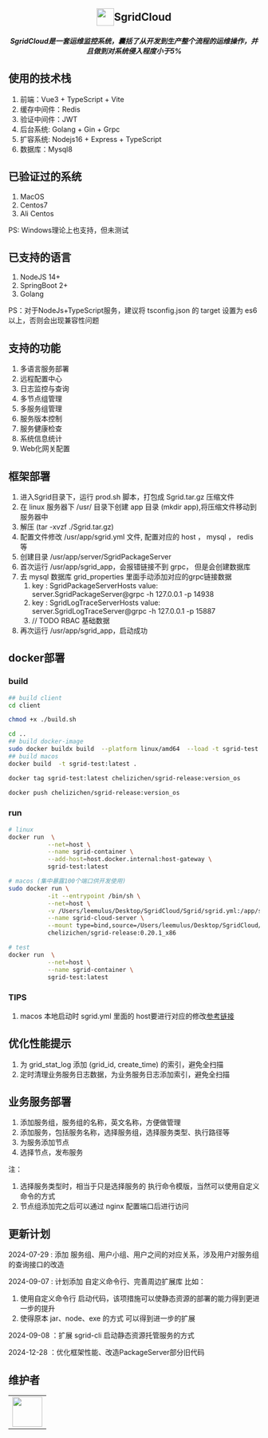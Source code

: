 <h2 align="center" style="display:flex;align-items:center;justify-content:center;">
    <img src="http://150.158.120.244/sgirdcloud/web/icon.png" style="width:35px;height:35px;" />
    <div>SgridCloud</div>
</h2>

<h5 align="center">
SgridCloud是一套运维监控系统，囊括了从开发到生产整个流程的运维操作，并且做到对系统侵入程度小于5%
</h5>

## 使用的技术栈

1. 前端：Vue3 + TypeScript + Vite
2. 缓存中间件：Redis
3. 验证中间件：JWT
4. 后台系统: Golang + Gin + Grpc
5. 扩容系统: Nodejs16 + Express + TypeScript
6. 数据库：Mysql8

## 已验证过的系统

1. MacOS
2. Centos7
3. Ali Centos

PS: Windows理论上也支持，但未测试

## 已支持的语言

1. NodeJS 14+
2. SpringBoot 2+
3. Golang

PS：对于NodeJs+TypeScript服务，建议将 tsconfig.json 的 target 设置为 es6 以上，否则会出现兼容性问题

## 支持的功能

1. 多语言服务部署
2. 远程配置中心
3. 日志监控与查询
4. 多节点组管理
5. 多服务组管理
6. 服务版本控制
7. 服务健康检查
8. 系统信息统计
9. Web化网关配置

## 框架部署

1. 进入Sgrid目录下，运行 prod.sh 脚本，打包成 Sgrid.tar.gz 压缩文件
2. 在 linux 服务器下 /usr/ 目录下创建 app 目录 (mkdir app),将压缩文件移动到服务器中
3. 解压 (tar -xvzf ./Sgrid.tar.gz)
4. 配置文件修改 /usr/app/sgrid.yml 文件, 配置对应的 host ， mysql ， redis 等
5. 创建目录 /usr/app/server/SgridPackageServer
6. 首次运行 /usr/app/sgrid_app，会报错链接不到 grpc， 但是会创建数据库
7. 去 mysql 数据库 grid_properties 里面手动添加对应的grpc链接数据
   1. key : SgridPackageServerHosts value: server.SgridPackageServer@grpc -h 127.0.0.1 -p 14938
   2. key : SgridLogTraceServerHosts value: server.SgridLogTraceServer@grpc -h 127.0.0.1 -p 15887
   3. // TODO RBAC 基础数据
8. 再次运行 /usr/app/sgrid_app，启动成功

## docker部署

### build

````sh
## build client
cd client

chmod +x ./build.sh

cd ..
## build docker-image
sudo docker buildx build  --platform linux/amd64  --load -t sgrid-test:latest .
## build macos
docker build  -t sgrid-test:latest .

docker tag sgrid-test:latest chelizichen/sgrid-release:version_os

docker push chelizichen/sgrid-release:version_os
````

### run

````sh
# linux
docker run  \
           --net=host \
           --name sgrid-container \
           --add-host=host.docker.internal:host-gateway \
           sgrid-test:latest

# macos (集中暴露100个端口供开发使用)
sudo docker run \
           -it --entrypoint /bin/sh \
           --net=host \
           -v /Users/leemulus/Desktop/SgridCloud/Sgrid/sgrid.yml:/app/sgrid.yml \
           --name sgrid-cloud-server \
           --mount type=bind,source=/Users/leemulus/Desktop/SgridCloud/Sgrid/server/SgridPackageServer,target=/app/server/SgridPackageServer \
           chelizichen/sgrid-release:0.20.1_x86

# test
docker run  \
           --net=host \
           --name sgrid-container \
           sgrid-test:latest

````

### TIPS

1. macos 本地启动时 sgrid.yml 里面的 host要进行对应的修改[参考链接](https://www.cnblogs.com/forlive/p/15989409.html#:~:text=%E5%9C%A8%E5%90%AF%E5%8A%A8docker%E6%97%B6%EF%BC%8C%E5%8A%A0%E5%85%A5%E5%A6%82%E4%B8%8B%E8%AF%AD%E5%8F%A5%20--add-host%3Dhost.docker.internal%3Ahost-gateway%20%E8%80%8C%E5%9C%A8container%E5%86%85%EF%BC%8C%E5%8F%AF%E4%BB%A5%E7%9B%B4%E6%8E%A5%E8%AF%B7%E6%B1%82host.docker.internal%3APORT%EF%BC%8C%E6%9D%A5%E8%8E%B7%E5%8F%96%E5%AE%BF%E4%B8%BB%E6%9C%BA%E4%B8%8A%E6%8F%90%E4%BE%9B%E7%9A%84%E5%90%84%E7%A7%8D%E6%9C%8D%E5%8A%A1%20%E5%A6%82%E6%9E%9C%E4%BD%BF%E7%94%A8%E4%BA%86Docker%20Compose%EF%BC%8C%E5%88%99%E5%BA%94%E8%AF%A5%E5%B0%86%E4%B8%8B%E9%9D%A2%E7%9A%84%E5%8F%A5%E5%AD%90%E5%8A%A0%E5%85%A5container%E7%9A%84%E5%A3%B0%E6%98%8E%E4%B8%AD%EF%BC%9A%20extra_hosts%3A,-%20%22host.docker.internal%3Ahost-gateway%22%20Mac%E5%92%8CWindows%3A%20Docker%E7%89%88%E6%9C%AC%E9%AB%98%E4%BA%8Ev18.03%20%282018%E5%B9%B43%E6%9C%8821%E6%97%A5%E6%9B%B4%E6%96%B0%EF%BC%89%20%E7%9B%B4%E6%8E%A5%E5%9C%A8container%E5%86%85%E4%BD%BF%E7%94%A8host.docker.internal%3APORT%E6%9D%A5%E8%AE%BF%E9%97%AE%E5%AE%BF%E4%B8%BB%E6%9C%BA%E6%9C%8D%E5%8A%A1%E5%8D%B3%E5%8F%AF)

## 优化性能提示

1. 为 grid_stat_log 添加 (grid_id, create_time) 的索引，避免全扫描
2. 定时清理业务服务日志数据，为业务服务日志添加索引，避免全扫描

## 业务服务部署

1. 添加服务组，服务组的名称，英文名称，方便做管理
2. 添加服务，包括服务名称，选择服务组，选择服务类型、执行路径等
3. 为服务添加节点
4. 选择节点，发布服务

注：

1. 选择服务类型时，相当于只是选择服务的 执行命令模版，当然可以使用自定义命令的方式
2. 节点组添加完之后可以通过 nginx 配置端口后进行访问

## 更新计划

2024-07-29 : 添加 服务组、用户小组、用户之间的对应关系，涉及用户对服务组的查询接口的改造

2024-09-07 : 计划添加 自定义命令行、完善周边扩展库 比如：

1. 使用自定义命令行 启动代码，该项措施可以使静态资源的部署的能力得到更进一步的提升
2. 使得原本 jar、node、exe 的方式 可以得到进一步的扩展

2024-09-08 ：扩展 sgrid-cli 启动静态资源托管服务的方式

2024-12-28 ：优化框架性能、改造PackageServer部分旧代码

## 维护者

<table>
    <tbody>
        <tr>
            <td>
                <a target="_blank" href="https://github.com/chelizichen"><img width="60px" src="https://avatars.githubusercontent.com/u/86051766?v=4"></a>
            </td>
        </tr>
    </tbody>
</table>
